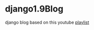 # django1.9Blog  
django blog based on this youtube <a href="https://www.youtube.com/playlist?list=PLEsfXFp6DpzQFqfCur9CJ4QnKQTVXUsRy">playlist</a>
